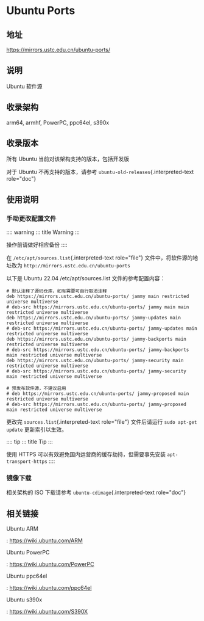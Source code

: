 # Ubuntu Ports

## 地址

<https://mirrors.ustc.edu.cn/ubuntu-ports/>

## 说明

Ubuntu 软件源

## 收录架构

arm64, armhf, PowerPC, ppc64el, s390x

## 收录版本

所有 Ubuntu 当前对该架构支持的版本，包括开发版

对于 Ubuntu 不再支持的版本，请参考
`ubuntu-old-releases`{.interpreted-text role="doc"}

## 使用说明

### 手动更改配置文件

:::: warning
::: title
Warning
:::

操作前请做好相应备份
::::

在 `/etc/apt/sources.list`{.interpreted-text role="file"}
文件中，将软件源的地址改为 `http://mirrors.ustc.edu.cn/ubuntu-ports`

以下是 Ubuntu 22.04 /etc/apt/sources.list 文件的参考配置内容：

    # 默认注释了源码仓库，如有需要可自行取消注释
    deb https://mirrors.ustc.edu.cn/ubuntu-ports/ jammy main restricted universe multiverse
    # deb-src https://mirrors.ustc.edu.cn/ubuntu-ports/ jammy main main restricted universe multiverse
    deb https://mirrors.ustc.edu.cn/ubuntu-ports/ jammy-updates main restricted universe multiverse
    # deb-src https://mirrors.ustc.edu.cn/ubuntu-ports/ jammy-updates main restricted universe multiverse
    deb https://mirrors.ustc.edu.cn/ubuntu-ports/ jammy-backports main restricted universe multiverse
    # deb-src https://mirrors.ustc.edu.cn/ubuntu-ports/ jammy-backports main restricted universe multiverse
    deb https://mirrors.ustc.edu.cn/ubuntu-ports/ jammy-security main restricted universe multiverse
    # deb-src https://mirrors.ustc.edu.cn/ubuntu-ports/ jammy-security main restricted universe multiverse

    # 预发布软件源，不建议启用
    # deb https://mirrors.ustc.edu.cn/ubuntu-ports/ jammy-proposed main restricted universe multiverse
    # deb-src https://mirrors.ustc.edu.cn/ubuntu-ports/ jammy-proposed main restricted universe multiverse

更改完 `sources.list`{.interpreted-text role="file"} 文件后请运行
`sudo apt-get update` 更新索引以生效。

:::: tip
::: title
Tip
:::

使用 HTTPS 可以有效避免国内运营商的缓存劫持，但需要事先安装
`apt-transport-https`
::::

### 镜像下载

相关架构的 ISO 下载请参考 `ubuntu-cdimage`{.interpreted-text role="doc"}

## 相关链接

Ubuntu ARM

:   <https://wiki.ubuntu.com/ARM>

Ubuntu PowerPC

:   <https://wiki.ubuntu.com/PowerPC>

Ubuntu ppc64el

:   <https://wiki.ubuntu.com/ppc64el>

Ubuntu s390x

:   <https://wiki.ubuntu.com/S390X>
